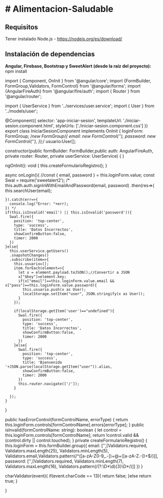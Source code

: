 <h1># Alimentacion-Saludable</h1>

<h2>Requisitos</h2>
<p>Tener instalado Node.js - <a href="https://nodejs.org/es/download/">https://nodejs.org/es/download/</a></p>
<h2>Instalación de dependencias</h2>
<p><strong>Angular, Firebase, Bootstrap y SweetAlert (desde la raíz del proyecto): </strong>npm install</p>


import { Component, OnInit } from '@angular/core';
import {FormBuilder, FormGroup,Validators, FormControl} from '@angular/forms';
import {AngularFireAuth} from '@angular/fire/auth';
import { Router } from '@angular/router';

import { UserService } from '../services/user.service';
import { User } from '../models/user';

@Component({
  selector: 'app-iniciar-sesion',
  templateUrl: './iniciar-sesion.component.html',
  styleUrls: ['./iniciar-sesion.component.css']
})
export class IniciarSesionComponent implements OnInit {
  loginForm: FormGroup;
  /*new FormGroup({
    email: new FormControl(''),
    password: new FormControl(''),
  });*/
  usuario:User[];

  constructor(public formBuilder: FormBuilder,public auth: AngularFireAuth, private router: Router, private userService: UserService) { }

  ngOnInit(): void { 
    this.createFormularioRegistro();
   }

  async onLogin(){
    //const { email, password } = this.loginForm.value;
    const Swal = require('sweetalert2');
    /* this.auth.auth.signInWithEmailAndPassword(email, password)
    .then(res=>{
      this.searchUser(email);
      
    }).catch(err=>{
      console.log("Error: "+err);
    }) */
    if(this.isInvalid('email') || this.isInvalid('password')){
      Swal.fire({
        position: 'top-center',
        type: 'success',
        title: 'Datos Incorrectos',
        showConfirmButton:false,
        timer: 2000
      })
    }else{
      this.userService.getUsers()
      .snapshotChanges()
      .subscribe(item=>{
        this.usuario=[];
        item.forEach(element=>{
          let x = element.payload.toJSON();//Convertir a JSON
          x["$key"]=element.key;
          if(x["email"]==this.loginForm.value.email && x["pass"]==this.loginForm.value.password){
            this.usuario.push(x as User);
            localStorage.setItem("user", JSON.stringify(x as User));
          }
        });

        if(localStorage.getItem('user')=="undefined"){
          Swal.fire({
            position: 'top-center',
            type: 'success',
            title: 'Datos Incorrectos',
            showConfirmButton:false,
            timer: 2000
          })  
        }else{
          Swal.fire({
            position: 'top-center',
            type: 'success',
            title: 'Bienvenido '+JSON.parse(localStorage.getItem("user")).alias,
            showConfirmButton:false,
            timer: 2000
          })          
          this.router.navigate(['/']);
        }

      });
    }
  }


  public hasErrorControl(formControlName, errorType) {
    return this.loginForm.controls[formControlName].errors[errorType];
  }
  public isInvalid(formControlName: string): boolean {
    let control = this.loginForm.controls[formControlName];
    return !control.valid && (control.dirty || control.touched);
  }
  private createFormularioRegistro() {
    this.loginForm = this.formBuilder.group({
      email: ['',[Validators.required, Validators.maxLength(25), Validators.minLength(5), Validators.email,Validators.pattern(/^([a-zA-Z0-9_\.\-])+\@+([a-zA-Z\.\-])+$/)]],
      password: ['',[Validators.required, Validators.minLength(7), Validators.maxLength(16), Validators.pattern(/(?:\D*\d){3}\D*/)]]
    })
  }

  charValidator(event){
    if(event.charCode == 13){
      return false;
    }else return true;
  }
  
}

